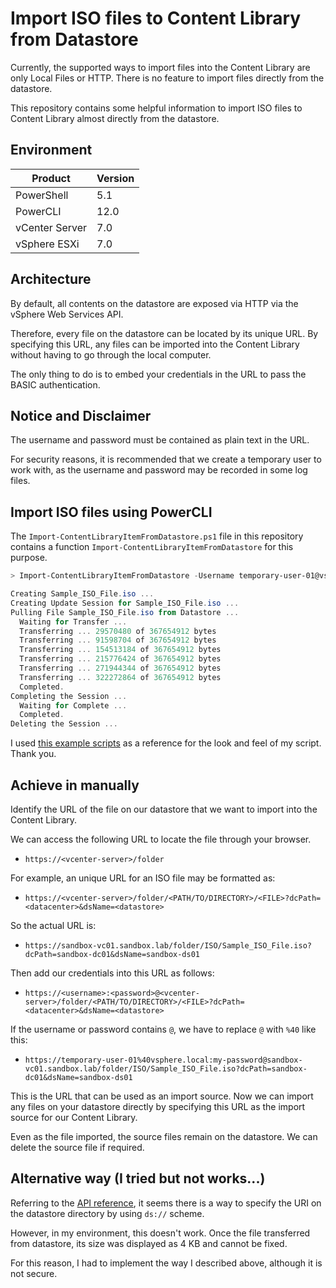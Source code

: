 # Import ISO files to Content Library from Datastore

Currently, the supported ways to import files into the Content Library are only Local Files or HTTP. There is no feature to import files directly from the datastore.

This repository contains some helpful information to import ISO files to Content Library almost directly from the datastore.


## Environment

| Product | Version|
|-|-|
| PowerShell | 5.1 |
| PowerCLI | 12.0 |
| vCenter Server | 7.0 |
| vSphere ESXi | 7.0 |


## Architecture

By default, all contents on the datastore are exposed via HTTP via the vSphere Web Services API.

Therefore, every file on the datastore can be located by its unique URL.
By specifying this URL, any files can be imported into the Content Library without having to go through the local computer.

The only thing to do is to embed your credentials in the URL to pass the BASIC authentication.


## Notice and Disclaimer

The username and password must be contained as plain text in the URL.

For security reasons, it is recommended that we create a temporary user to work with, as the username and password may be recorded in some log files.


## Import ISO files using PowerCLI

The `Import-ContentLibraryItemFromDatastore.ps1` file in this repository contains a function `Import-ContentLibraryItemFromDatastore` for this purpose.

```powershell
> Import-ContentLibraryItemFromDatastore -Username temporary-user-01@vsphere.local -Password my-password -Item vmstore:\sandbox-dc01\sandbox-ds01\ISO -DestinationLibraryName "ISO Images"

Creating Sample_ISO_File.iso ...
Creating Update Session for Sample_ISO_File.iso ...
Pulling File Sample_ISO_File.iso from Datastore ...
  Waiting for Transfer ...
  Transferring ... 29570480 of 367654912 bytes
  Transferring ... 91598704 of 367654912 bytes
  Transferring ... 154513184 of 367654912 bytes
  Transferring ... 215776424 of 367654912 bytes
  Transferring ... 271944344 of 367654912 bytes
  Transferring ... 322272864 of 367654912 bytes
  Completed.
Completing the Session ...
  Waiting for Complete ...
  Completed.
Deleting the Session ...
```

I used [this example scripts](https://github.com/vmware/PowerCLI-Example-Scripts/blob/master/Modules/ContentLibrary/ContentLibrary.psm1) as a reference for the look and feel of my script. Thank you.


## Achieve in manually

Identify the URL of the file on our datastore that we want to import into the Content Library.

We can access the following URL to locate the file through your browser.

* `https://<vcenter-server>/folder`

For example, an unique URL for an ISO file may be formatted as:

* `https://<vcenter-server>/folder/<PATH/TO/DIRECTORY>/<FILE>?dcPath=<datacenter>&dsName=<datastore>`

So the actual URL is:

* `https://sandbox-vc01.sandbox.lab/folder/ISO/Sample_ISO_File.iso?dcPath=sandbox-dc01&dsName=sandbox-ds01`

Then add our credentials into this URL as follows:

* `https://<username>:<password>@<vcenter-server>/folder/<PATH/TO/DIRECTORY>/<FILE>?dcPath=<datacenter>&dsName=<datastore>`

If the username or password contains `@`, we have to replace `@` with `%40` like this:

* `https://temporary-user-01%40vsphere.local:my-password@sandbox-vc01.sandbox.lab/folder/ISO/Sample_ISO_File.iso?dcPath=sandbox-dc01&dsName=sandbox-ds01`

This is the URL that can be used as an import source. 
Now we can import any files on your datastore directly by specifying this URL as the import source for our Content Library.

Even as the file imported, the source files remain on the datastore. We can delete the source file if required.


## Alternative way (I tried but not works...)

Referring to the [API reference](https://developer.vmware.com/docs/vsphere-automation/latest/content/data-structures/Library/Item/TransferEndpoint/), it seems there is a way to specify the URI on the datastore directory by using `ds://` scheme.

However, in my environment, this doesn't work. Once the file transferred from datastore, its size was displayed as 4 KB and cannot be fixed.

For this reason, I had to implement the way I described above, although it is not secure.
